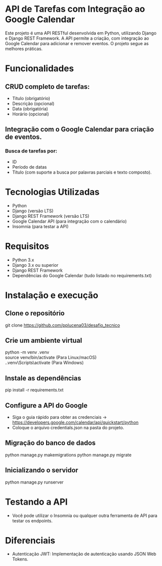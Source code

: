 # API de Tarefas com Integração ao Google Calendar
Este projeto é uma API RESTful desenvolvida em Python, utilizando Django e Django REST Framework. A API permite a criação, com integração ao Google Calendar para adicionar e remover eventos. O projeto segue as melhores práticas.

# Funcionalidades
## CRUD completo de tarefas:
- Título (obrigatório)
- Descrição (opcional)
- Data (obrigatória)
- Horário (opcional)

## Integração com o Google Calendar para criação de eventos.
### Busca de tarefas por:
- ID
- Período de datas
- Título (com suporte a busca por palavras parciais e texto composto).

# Tecnologias Utilizadas
- Python
- Django (versão LTS)
- Django REST Framework (versão LTS)
- Google Calendar API (para integração com o calendário)
- Insomnia (para testar a API)

# Requisitos
- Python 3.x
- Django 3.x ou superior
- Django REST Framework
- Dependências do Google Calendar 
(tudo listado no requirements.txt)

# Instalação e execução
## Clone o repositório
git clone https://github.com/pplucena03/desafio_tecnico

## Crie um ambiente virtual
python -m venv .venv \
source venv/bin/activate (Para Linux/macOS) \
.\.venv\Scripts\activate (Para Windows)

## Instale as dependências
pip install -r requirements.txt

## Configure a API do Google
- Siga o guia rápido para obter as credenciais -> https://developers.google.com/calendar/api/quickstart/python
- Coloque o arquivo credentials.json na pasta do projeto.

## Migração do banco de dados
python manage.py makemigrations
python manage.py migrate

## Inicializando o servidor
python manage.py runserver

# Testando a API
- Você pode utilizar o Insomnia ou qualquer outra ferramenta de API para testar os endpoints.

# Diferenciais
- Autenticação JWT: Implementação de autenticação usando JSON Web Tokens.